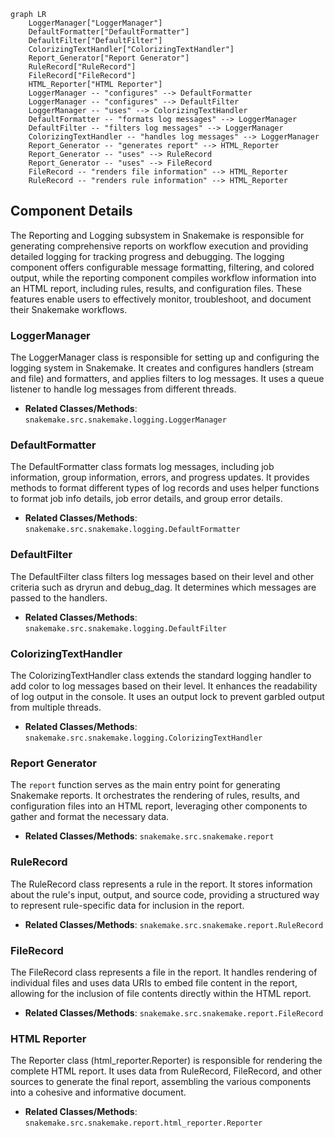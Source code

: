 ```mermaid
graph LR
    LoggerManager["LoggerManager"]
    DefaultFormatter["DefaultFormatter"]
    DefaultFilter["DefaultFilter"]
    ColorizingTextHandler["ColorizingTextHandler"]
    Report_Generator["Report Generator"]
    RuleRecord["RuleRecord"]
    FileRecord["FileRecord"]
    HTML_Reporter["HTML Reporter"]
    LoggerManager -- "configures" --> DefaultFormatter
    LoggerManager -- "configures" --> DefaultFilter
    LoggerManager -- "uses" --> ColorizingTextHandler
    DefaultFormatter -- "formats log messages" --> LoggerManager
    DefaultFilter -- "filters log messages" --> LoggerManager
    ColorizingTextHandler -- "handles log messages" --> LoggerManager
    Report_Generator -- "generates report" --> HTML_Reporter
    Report_Generator -- "uses" --> RuleRecord
    Report_Generator -- "uses" --> FileRecord
    FileRecord -- "renders file information" --> HTML_Reporter
    RuleRecord -- "renders rule information" --> HTML_Reporter
```

## Component Details

The Reporting and Logging subsystem in Snakemake is responsible for generating comprehensive reports on workflow execution and providing detailed logging for tracking progress and debugging. The logging component offers configurable message formatting, filtering, and colored output, while the reporting component compiles workflow information into an HTML report, including rules, results, and configuration files. These features enable users to effectively monitor, troubleshoot, and document their Snakemake workflows.

### LoggerManager
The LoggerManager class is responsible for setting up and configuring the logging system in Snakemake. It creates and configures handlers (stream and file) and formatters, and applies filters to log messages. It uses a queue listener to handle log messages from different threads.
- **Related Classes/Methods**: `snakemake.src.snakemake.logging.LoggerManager`

### DefaultFormatter
The DefaultFormatter class formats log messages, including job information, group information, errors, and progress updates. It provides methods to format different types of log records and uses helper functions to format job info details, job error details, and group error details.
- **Related Classes/Methods**: `snakemake.src.snakemake.logging.DefaultFormatter`

### DefaultFilter
The DefaultFilter class filters log messages based on their level and other criteria such as dryrun and debug_dag. It determines which messages are passed to the handlers.
- **Related Classes/Methods**: `snakemake.src.snakemake.logging.DefaultFilter`

### ColorizingTextHandler
The ColorizingTextHandler class extends the standard logging handler to add color to log messages based on their level. It enhances the readability of log output in the console. It uses an output lock to prevent garbled output from multiple threads.
- **Related Classes/Methods**: `snakemake.src.snakemake.logging.ColorizingTextHandler`

### Report Generator
The `report` function serves as the main entry point for generating Snakemake reports. It orchestrates the rendering of rules, results, and configuration files into an HTML report, leveraging other components to gather and format the necessary data.
- **Related Classes/Methods**: `snakemake.src.snakemake.report`

### RuleRecord
The RuleRecord class represents a rule in the report. It stores information about the rule's input, output, and source code, providing a structured way to represent rule-specific data for inclusion in the report.
- **Related Classes/Methods**: `snakemake.src.snakemake.report.RuleRecord`

### FileRecord
The FileRecord class represents a file in the report. It handles rendering of individual files and uses data URIs to embed file content in the report, allowing for the inclusion of file contents directly within the HTML report.
- **Related Classes/Methods**: `snakemake.src.snakemake.report.FileRecord`

### HTML Reporter
The Reporter class (html_reporter.Reporter) is responsible for rendering the complete HTML report. It uses data from RuleRecord, FileRecord, and other sources to generate the final report, assembling the various components into a cohesive and informative document.
- **Related Classes/Methods**: `snakemake.src.snakemake.report.html_reporter.Reporter`
